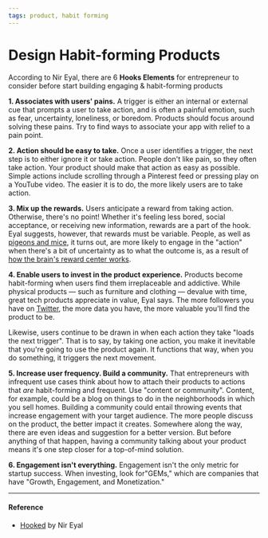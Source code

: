 ```yaml
---
tags: product, habit forming
---
```


# Design Habit-forming Products
According to Nir Eyal, there are 6 **Hooks Elements** for entrepreneur to consider before start building engaging & habit-forming products

**1. Associates with users' pains.**
A trigger is either an internal or external cue that prompts a user to take action, and is often a painful emotion, such as fear, uncertainty, loneliness, or boredom. Products should focus around solving these pains. Try to find ways to associate your app with relief to a pain point.

**2. Action should be easy to take.**
Once a user identifies a trigger, the next step is to either ignore it or take action. People don't like pain, so they often take action. Your product should make that action as easy as possible. Simple actions include scrolling through a Pinterest feed or pressing play on a YouTube video. The easier it is to do, the more likely users are to take action.

**3. Mix up the rewards.**
Users anticipate a reward from taking action. Otherwise, there's no point! Whether it's feeling less bored, social acceptance, or receiving new information, rewards are a part of the hook. Eyal suggests, however, that rewards must be variable. People, as well as [pigeons and mice](http://www.nirandfar.com/2012/03/want-to-hook-your-users-drive-them-crazy.html), it turns out, are more likely to engage in the "action" when there's a bit of uncertainty as to what the outcome is, as a result of [how the brain's reward center works](https://www.psychologytoday.com/blog/the-compass-pleasure/201110/video-games-can-activate-the-brains-pleasure-circuits-0).

**4. Enable users to invest in the product experience.**
Products become habit-forming when users find them irreplaceable and addictive. While physical products — such as furniture and clothing — devalue with time, great tech products appreciate in value, Eyal says. The more followers you have on [Twitter](https://twitter.com/), the more data you have, the more valuable you'll find the product to be. 

Likewise, users continue to be drawn in when each action they take "loads the next trigger". That is to say, by taking one action, you make it inevitable that you're going to use the product again. It functions that way, when you do something, it triggers the next movement. 

**5. Increase user frequency. Build a community.**
That entrepreneurs with infrequent use cases think about how to attach their products to actions that _are_ habit-forming and frequent. Use "content or community". Content, for example, could be a blog on things to do in the neighborhoods in which you sell homes. Building a community could entail throwing events that increase engagement with your target audience. 
The more people discuss on the product, the better impact it creates. Somewhere along the way, there are even ideas and suggestion for a better version. But before anything of that happen, having a community talking about your product means it's one step closer for a top-of-mind solution.

**6. Engagement isn't everything.**
Engagement isn't the only metric for startup success. When investing, look for"GEMs," which are companies that have "Growth, Engagement, and Monetization." 

---

#### Reference

- [Hooked](http://www.nirandfar.com/hooked) by Nir Eyal